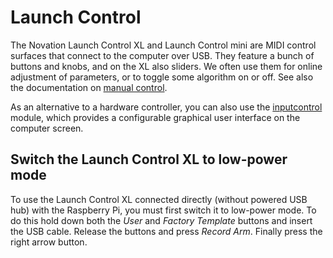 # Launch Control

The Novation Launch Control XL and Launch Control mini are MIDI control surfaces that connect to the computer over USB. They feature a bunch of buttons and knobs, and on the XL also sliders. We often use them for online adjustment of parameters, or to toggle some algorithm on or off. See also the documentation on [manual control](manual-control.md).

As an alternative to a hardware controller, you can also use the [inputcontrol](../src/module/inputcontrol) module, which provides a configurable graphical user interface on the computer screen.

## Switch the Launch Control XL to low-power mode

To use the Launch Control XL connected directly (without powered USB hub) with the Raspberry Pi, you must first switch it to low-power mode. To do this hold down both the _User_ and _Factory Template_ buttons and insert the USB cable. Release the buttons and press _Record Arm_. Finally press the right arrow button.
